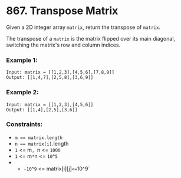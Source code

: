 # 867. Transpose Matrix

Given a 2D integer array `matrix`, return the transpose of `matrix`.

The transpose of a `matrix` is the matrix flipped over its main diagonal, switching the matrix's row and column indices.

### Example 1:

```
Input: matrix = [[1,2,3],[4,5,6],[7,8,9]]
Output: [[1,4,7],[2,5,8],[3,6,9]]
```

### Example 2:

```
Input: matrix = [[1,2,3],[4,5,6]]
Output: [[1,4],[2,5],[3,6]]
```

### Constraints:

- `m == matrix.length`
- `n == matrix[i]`.length
- `1` <= m`, `n <= `1000`
- `1` <= m` * `n <= `10`^`5`
- - `-10`^`9` <= matrix[i][j]` <= `10^9`
